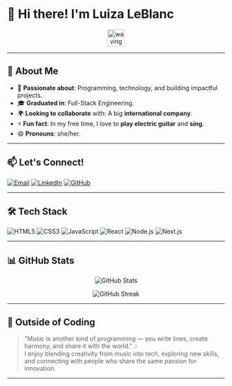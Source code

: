 # 👋 Hi there! I'm **Luiza LeBlanc**

<p align="center">
  <img src="https://media.giphy.com/media/hvRJCLFzcasrR4ia7z/giphy.gif" width="40px" alt="waving hand"/>
</p>

---

## 🚀 About Me
- 👀 **Passionate about**: Programming, technology, and building impactful projects.  
- 🎓 **Graduated in**: Full-Stack Engineering.  
- 🌍 **Looking to collaborate** with: A big **international company**.  
- ⚡ **Fun fact**: In my free time, I love to **play electric guitar** and **sing**.  
- 😄 **Pronouns**: she/her.  

---

## 📫 Let's Connect!
<p align="left">
  <a href="mailto:luizaa.fq@gmail.com"><img src="https://img.shields.io/badge/Email-D14836?style=for-the-badge&logo=gmail&logoColor=white" alt="Email"/></a>
  <a href="https://linkedin.com/in/SEU-LINK-AQUI" target="_blank"><img src="https://img.shields.io/badge/LinkedIn-0A66C2?style=for-the-badge&logo=linkedin&logoColor=white" alt="LinkedIn"/></a>
  <a href="https://github.com/luizaleblanc" target="_blank"><img src="https://img.shields.io/badge/GitHub-181717?style=for-the-badge&logo=github&logoColor=white" alt="GitHub"/></a>
</p>

---

## 🛠 Tech Stack
<p align="left">
  <img src="https://img.shields.io/badge/HTML5-E34F26?style=for-the-badge&logo=html5&logoColor=white" alt="HTML5"/>
  <img src="https://img.shields.io/badge/CSS3-1572B6?style=for-the-badge&logo=css3&logoColor=white" alt="CSS3"/>
  <img src="https://img.shields.io/badge/JavaScript-F7DF1E?style=for-the-badge&logo=javascript&logoColor=black" alt="JavaScript"/>
  <img src="https://img.shields.io/badge/React-61DAFB?style=for-the-badge&logo=react&logoColor=black" alt="React"/>
  <img src="https://img.shields.io/badge/Node.js-339933?style=for-the-badge&logo=node.js&logoColor=white" alt="Node.js"/>
  <img src="https://img.shields.io/badge/Next.js-000000?style=for-the-badge&logo=next.js&logoColor=white" alt="Next.js"/>
</p>

---

## 📊 GitHub Stats
<p align="center">
  <img src="https://github-readme-stats.vercel.app/api?username=luizaleblanc&show_icons=true&theme=radical" alt="GitHub Stats"/>
</p>
<p align="center">
  <img src="https://github-readme-streak-stats.herokuapp.com/?user=luizaleblanc&theme=radical" alt="GitHub Streak"/>
</p>

---

## 🎸 Outside of Coding
> "Music is another kind of programming — you write lines, create harmony, and share it with the world." 🎶  
I enjoy blending creativity from music into tech, exploring new skills, and connecting with people who share the same passion for innovation.

---

